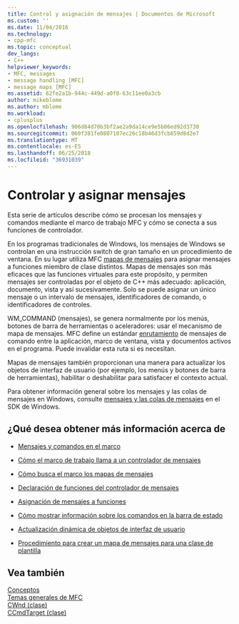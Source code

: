 ```yaml
---
title: Control y asignación de mensajes | Documentos de Microsoft
ms.custom: ''
ms.date: 11/04/2016
ms.technology:
- cpp-mfc
ms.topic: conceptual
dev_langs:
- C++
helpviewer_keywords:
- MFC, messages
- message handling [MFC]
- message maps [MFC]
ms.assetid: 62fe2a1b-944c-449d-a0f0-63c11ee0a3cb
author: mikeblome
ms.author: mblome
ms.workload:
- cplusplus
ms.openlocfilehash: 906d84d70b3bf2ae2a9da14ce9e5b06ed92d3730
ms.sourcegitcommit: 060f381fe0807107ec26c18b46d3fcb859d8d2e7
ms.translationtype: MT
ms.contentlocale: es-ES
ms.lasthandoff: 06/25/2018
ms.locfileid: "36931039"
---
```

# <a name="message-handling-and-mapping"></a>Controlar y asignar mensajes
Esta serie de artículos describe cómo se procesan los mensajes y comandos mediante el marco de trabajo MFC y cómo se conecta a sus funciones de controlador.  
  
 En los programas tradicionales de Windows, los mensajes de Windows se controlan en una instrucción switch de gran tamaño en un procedimiento de ventana. En su lugar utiliza MFC [mapas de mensajes](../mfc/message-categories.md) para asignar mensajes a funciones miembro de clase distintos. Mapas de mensajes son más eficaces que las funciones virtuales para este propósito, y permiten mensajes ser controladas por el objeto de C++ más adecuado: aplicación, documento, vista y así sucesivamente. Solo se puede asignar un único mensaje o un intervalo de mensajes, identificadores de comando, o identificadores de controles.  
  
 WM_COMMAND (mensajes), se genera normalmente por los menús, botones de barra de herramientas o aceleradores: usar el mecanismo de mapa de mensajes. MFC define un estándar [enrutamiento](../mfc/command-routing.md) de mensajes de comando entre la aplicación, marco de ventana, vista y documentos activos en el programa. Puede invalidar esta ruta si es necesitan.  
  
 Mapas de mensajes también proporcionan una manera para actualizar los objetos de interfaz de usuario (por ejemplo, los menús y botones de barra de herramientas), habilitar o deshabilitar para satisfacer el contexto actual.  
  
 Para obtener información general sobre los mensajes y las colas de mensajes en Windows, consulte [mensajes y las colas de mensajes](http://msdn.microsoft.com/library/windows/desktop/ms632590) en el SDK de Windows.  
  
## <a name="what-do-you-want-to-know-more-about"></a>¿Qué desea obtener más información acerca de  
  
-   [Mensajes y comandos en el marco](../mfc/messages-and-commands-in-the-framework.md)  
  
-   [Cómo el marco de trabajo llama a un controlador de mensajes](../mfc/how-the-framework-calls-a-handler.md)  
  
-   [Cómo busca el marco los mapas de mensajes](../mfc/how-the-framework-searches-message-maps.md)  
  
-   [Declaración de funciones del controlador de mensajes](../mfc/declaring-message-handler-functions.md)  
  
-   [Asignación de mensajes a funciones](../mfc/reference/mapping-messages-to-functions.md)  
  
-   [Cómo mostrar información sobre los comandos en la barra de estado](../mfc/how-to-display-command-information-in-the-status-bar.md)  
  
-   [Actualización dinámica de objetos de interfaz de usuario](../mfc/how-to-update-user-interface-objects.md)  
  
-   [Procedimiento para crear un mapa de mensajes para una clase de plantilla](../mfc/how-to-create-a-message-map-for-a-template-class.md)  
  
## <a name="see-also"></a>Vea también  
 [Conceptos](../mfc/mfc-concepts.md)   
 [Temas generales de MFC](../mfc/general-mfc-topics.md)   
 [CWnd (clase)](../mfc/reference/cwnd-class.md)   
 [CCmdTarget (clase)](../mfc/reference/ccmdtarget-class.md)
